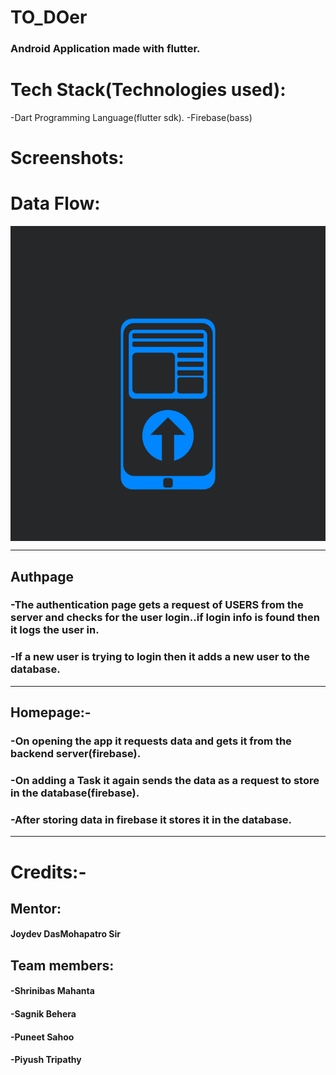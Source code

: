 #  TO_DOer

###  Android Application made with flutter.

#  Tech Stack(Technologies used):
 -Dart Programming Language(flutter sdk).
 -Firebase(bass)
# Screenshots:






# Data Flow:
<img  align="center" src = "https://github.com/2k4sm/TO_DOer/blob/main/dataflow.gif">

---
## Authpage

### -The authentication page gets a request of USERS from the server and checks for the user login..if login info is found then it logs the user in.
### -If a new user is trying to login then it adds a new user to the database.
---
## Homepage:-

### -On opening the app it requests data and gets it from the backend server(firebase).

### -On adding a Task it again sends the data as a request to store  in the database(firebase).

### -After storing data in firebase it stores it in the database. 
---
# Credits:-

## Mentor:
 #### Joydev DasMohapatro Sir

## Team members:
 #### -Shrinibas Mahanta
 #### -Sagnik Behera
 #### -Puneet Sahoo
 #### -Piyush Tripathy



